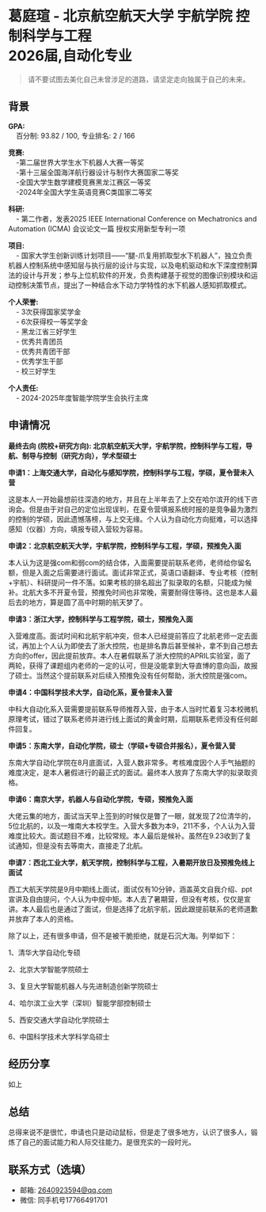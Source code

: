 # 葛庭瑄 - 北京航空航天大学 宇航学院 控制科学与工程<br>2026届,自动化专业

>请不要试图去美化自己未曾涉足的道路，请坚定走向独属于自己的未来。<br>

## 背景
**GPA:**<br>
&nbsp;&nbsp;&nbsp;&nbsp;百分制: 93.82 / 100, 专业排名: 2 / 166

**竞赛:**<br>
&nbsp;&nbsp;&nbsp;&nbsp;-第二届世界大学生水下机器人大赛一等奖<br>
&nbsp;&nbsp;&nbsp;&nbsp;-第十三届全国海洋航行器设计与制作大赛国家二等奖<br>
&nbsp;&nbsp;&nbsp;&nbsp;-全国大学生数学建模竞赛黑龙江赛区一等奖<br>
&nbsp;&nbsp;&nbsp;&nbsp;-2024年全国大学生英语竞赛C类国家二等奖<br>

**科研:**<br>
&nbsp;&nbsp;&nbsp;&nbsp;- 第二作者，发表2025 IEEE International Conference on Mechatronics and Automation (ICMA) 会议论文一篇
授权实用新型专利一项

**项目:**<br>
&nbsp;&nbsp;&nbsp;&nbsp;- 国家大学生创新训练计划项目——“腿-爪复用抓取型水下机器人”，独立负责机器人控制系统中感知层与执行层的设计与实现，以及电机驱动和水下深度控制算法的设计与开发；参与上位机软件的开发，负责构建基于视觉的图像识别模块和运动控制决策节点，提出了一种结合水下动力学特性的水下机器人感知抓取模式。

**个人荣誉:**<br>
&nbsp;&nbsp;&nbsp;&nbsp;- 3次获得国家奖学金<br>
&nbsp;&nbsp;&nbsp;&nbsp;- 6次获得校一等奖学金<br>
&nbsp;&nbsp;&nbsp;&nbsp;- 黑龙江省三好学生<br>
&nbsp;&nbsp;&nbsp;&nbsp;- 优秀共青团员<br>
&nbsp;&nbsp;&nbsp;&nbsp;- 优秀共青团干部<br>
&nbsp;&nbsp;&nbsp;&nbsp;- 优秀学生干部<br>
&nbsp;&nbsp;&nbsp;&nbsp;- 校三好学生<br>

**个人责任:**<br>
&nbsp;&nbsp;&nbsp;&nbsp;- 2024-2025年度智能学院学生会执行主席

## 申请情况

**最终去向 (院校+研究方向): 北京航空航天大学，宇航学院，控制科学与工程，导航、制导与控制（研究方向），学术型硕士**

**申请1：上海交通大学，自动化与感知学院，控制科学与工程，学硕，夏令营未入营**

这是本人一开始最想前往深造的地方，并且在上半年去了上交在哈尔滨开的线下咨询会。但是由于对自己的定位出现误判，在夏令营填报系统时报的是竞争最为激烈的控制的学硕，因此遗憾落榜，与上交无缘。个人认为自动化方向挺难，可以选择感知（仪器）方向，填报专硕入营较为容易。

**申请2：北京航空航天大学，宇航学院，控制科学与工程，学硕，预推免入面**

本人认为这是强com和弱com的结合体，入面需要提前联系老师，老师给你留名额，但是入面之后需要进行面试。面试非常正式，英语口语翻译、专业考核（控制+宇航）、科研提问一件不落。如果考核的排名超出了拟录取的名额，只能成为候补。北航大多不开夏令营，预推免时间也非常晚，需要耐得住等待。这也是本人最后去的地方，算是圆了高中时期的航天梦了。

**申请3：浙江大学，控制科学与工程学院，硕士，预推免入面**

入营难度高。面试时间和北航宇航冲突，但本人已经提前答应了北航老师一定去面试，再加上个人认为即使去了浙大控院，也是排名靠后甚至候补，拿不到自己想去方向的offer，因此提前放弃。本人在暑假联系了浙大控院的APRIL实验室，面了两轮，获得了课题组内老师的一定的认可，但是没能拿到大导直博的意向函，故报了硕士。当然这个提前联系对后续入预推免没有任何帮助，浙大控院是强com。

**申请4：中国科学技术大学，自动化系，夏令营未入营**

中科大自动化系入营需要提前联系导师推荐入营，由于本人当时忙着复习本校微机原理考试，错过了联系老师并进行线上面试的黄金时期，后期联系老师没有任何邮件回复。

**申请5：东南大学，自动化学院，硕士（学硕+专硕合并报名），夏令营入营**

东南大学自动化学院在8月底面试，入营人数非常多。考核难度因个人手气抽题的难度决定，是本人暑假进行的最正式的面试。最终本人放弃了东南大学的拟录取资格。

**申请6：南京大学，机器人与自动化学院，专硕，预推免入面**

大佬云集的地方，面试当天早上签到的时候仅是瞥了一眼，就发现了2位清华的，5位北航的，以及一堆南大本校学生。入营大多数为本9，211不多，个人认为入营难度比较大。面试题目不难，比较常规。本人最后是候补。虽然在9.23收到了复试通知，但是没有去等南大，直接走了北航。

**申请7：西北工业大学，航天学院，控制科学与工程，入暑期开放日及预推免线上面试**

西工大航天学院是9月中期线上面试，面试仅有10分钟，涵盖英文自我介绍、ppt宣讲及自由提问，个人认为中规中矩。本人去了暑期营，但没有考核，仅仅是宣讲。本人最后也是通过了面试，但是选择了北航宇航，因此跟提前联系的老师道歉并放弃了本人的资格。

除了以上，还有很多申请，但不是被干脆拒绝，就是石沉大海。列举如下：

1、清华大学自动化专硕

2、北京大学智能学院硕士

3、复旦大学智能机器人与先进制造创新学院硕士

4、哈尔滨工业大学（深圳）智能学部控制硕士

5、西安交通大学自动化学院硕士

6、中国科学技术大学科学岛硕士


## 经历分享
如上

## 总结
总得来说不是很忙，申请也只是动动鼠标，但是走了很多地方，认识了很多人，锻炼了自己的面试能力和人际交往能力。是很充实的一段时光。

## 联系方式（选填）
- 邮箱: 2640923594@qq.com
- 微信: 同手机号17766491701

